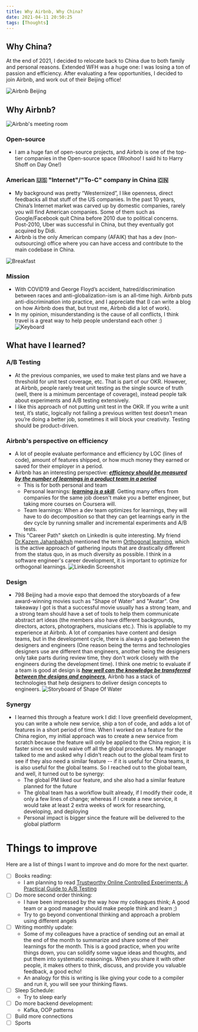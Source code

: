 ```yaml
---
title: Why Airbnb, Why China?
date: 2021-04-11 20:50:25
tags: [Thoughts]
---
```


## Why China?

At the end of 2021, I decided to relocate back to China due to both family and personal reasons. Extended WFH was a huge one: I was losing a ton of passion and efficiency. After evaluating a few opportunities, I decided to join Airbnb, and work out of their Beijing office!

![Airbnb Beijing](AirbnbBeijing.jpg)

<!--truncate-->

## Why Airbnb?

![Airbnb's meeting room](AirbnbBeijing2.jpg)

### Open-source

- I am a huge fan of open-source projects, and Airbnb is one of the top-tier companies in the Open-source space (Woohoo! I said hi to Harry Shoff on Day One!)

### American 🇺🇸 "Internet"/"To-C" company in China 🇨🇳

- My background was pretty “Westernized”, I like openness, direct feedbacks all that stuff of the US companies. In the past 10 years, China’s Internet market was carved up by domestic companies, rarely you will find American companies. Some of them such as Google/Facebook quit China before 2010 due to political concerns. Post-2010, Uber was successful in China, but they eventually got acquired by Didi.
- Airbnb is the only American company (AFAIK) that has a dev (non-outsourcing) office where you can have access and contribute to the main codebase in China.

![Breakfast](Beijing2.jpg)

### Mission

- With COVID19 and George Floyd’s accident, hatred/discrimination between races and anti-globalization-ism is an all-time high. Airbnb puts anti-discrimination into practice, and I appreciate that (I can write a blog on how Airbnb does that, but trust me, Airbnb did a lot of work).
- In my opinion, misunderstanding is the cause of all conflicts, I think travel is a great way to help people understand each other :)
  ![Keyboard](Keyboard.jpg)

## What have I learned?

### A/B Testing

- At the previous companies, we used to make test plans and we have a threshold for unit test coverage, etc. That is part of our OKR. However, at Airbnb, people rarely treat unit testing as the single source of truth (well, there is a minimum percentage of coverage), instead people talk about experiments and A/B testing extensively.
- I like this approach of not putting unit test in the OKR. If you write a unit test, it’s static, logically not failing a previous written test doesn’t mean you’re doing a better job, sometimes it will block your creativity. Testing should be product-driven.

### Airbnb's perspective on efficiency

- A lot of people evaluate performance and efficiency by LOC (lines of code), amount of features shipped, or how much money they earned or saved for their employer in a period.
- Airbnb has an interesting perspective: <u>**_efficiency should be measured by the number of learnings in a product team in a period_**</u>
  - This is for both personal and team
  - Personal learnings: <u>**_learning is a skill_**</u>. Getting many offers from companies for the same job doesn't make you a better engineer, but taking more courses on Coursera will.
  - Team learnings: When a dev team optimizes for learnings, they will have to do decomposition so that they can get learnings early in the dev cycle by running smaller and incremental experiments and A/B tests.
- This "Career Path" sketch on LinkedIn is quite interesting. My friend [Dr.Kazem Jahanbakhsh](http://www.kazemjahanbakhsh.com/) mentioned the term [Orthogonal learning](https://medium.com/@tak_lo/orthogonal-learning-eca7667ea27a), which is the active approach of gathering inputs that are drastically different from the status quo, in as much diversity as possible. I think in a software engineer's career development, it is important to optimize for orthogonal learnings.
  ![Linkedin Screenshot](CareerPath.jpg)

### Design

- 798 Beijing had a movie expo that demoed the storyboards of a few award-winning movies such as "Shape of Water" and "Avatar". One takeaway I got is that a successful movie usually has a strong team, and a strong team should have a set of tools to help them communicate abstract art ideas (the members also have different backgrounds, directors, actors, photographers, musicians etc.). This is appliable to my experience at Airbnb. A lot of companies have content and design teams, but in the development cycle, there is always a gap between the designers and engineers (One reason being the terms and technologies designers use are different than engineers, another being the designers only take parts during review time, they don't work closely with the engineers during the development time). I think one metric to evaluate if a team is good at design is <u>**_how well can the knowledge be transferred between the designs and engineers_**</u>, Airbnb has a stack of technologies that help designers to deliver design concepts to engineers.
  ![Storyboard of Shape Of Water](Storyboard.jpg)

### Synergy

- I learned this through a feature work I did: I love greenfield development, you can write a whole new service, ship a ton of code, and adds a lot of features in a short period of time. When I worked on a feature for the China region, my initial approach was to create a new service from scratch because the feature will only be applied to the China region; it is faster since we could waive off all the global procedures. My manager talked to me and asked why I didn't reach out to the global team first to see if they also need a similar feature -- if it is useful for China teams, it is also useful for the global teams. So I reached out to the global team, and well, it turned out to be synergy:
  - The global PM liked our feature, and she also had a similar feature planned for the future
  - The global team has a workflow built already, if I modify their code, it only a few lines of change; whereas if I create a new service, it would take at least 2 extra weeks of work for researching, developing, and deploying
  - Personal impact is bigger since the feature will be delivered to the global platform

# Things to improve

Here are a list of things I want to improve and do more for the next quarter.

- [ ] Books reading:
  - I am planning to read [Trustworthy Online Controlled Experiments: A Practical Guide to A/B Testing](https://www.amazon.ca/Trustworthy-Online-Controlled-Experiments-Practical/dp/1108724264/ref=sr_1_1?dchild=1&keywords=ab+testing&qid=1619413246&sr=8-1)
- [ ] Do more second order thinking:
  - I have been impressed by the way how my colleagues think; A good team or a good manager should make people think and learn ;)
  - Try to go beyond conventional thinking and approach a problem using different angels
- [ ] Writing monthly update:
  - Some of my colleagues have a practice of sending out an email at the end of the month to summarize and share some of their learnings for the month. This is a good practice, when you write things down, you can solidify some vague ideas and thoughts, and put them into systematic reasonings. When you share it with other people, it makes others to think, discuss, and provide you valuable feedback, a good echo!
  - An analogy for this is writing is like giving your code to a compiler and run it, you will see your thinking flaws.
- [ ] Sleep Schedule:
  - Try to sleep early
- [ ] Do more backend development:
  - Kafka, OOP patterns
- [ ] Build more connections
- [ ] Sports
